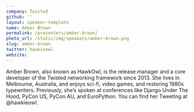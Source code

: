 ```yaml
---
company: Twisted
github: ''
layout: speaker-template
name: Amber Brown
permalink: /presenters/amber-brown/
photo_url: /static/img/speakers/amber-brown.png
slug: amber-brown
twitter: hawkieowl
website:
---
```


Amber Brown, also known as HawkOwl, is the release manager and a core developer of the Twisted networking framework since 2013. She lives in Melbourne, Australia, and enjoys sci-fi, video games, and restoring 1980s typewriters. Previously, she’s spoken at conferences like Django Under The Hood, PyCon US, PyCon AU, and EuroPython. You can find her Tweeting at @hawkieowl.
